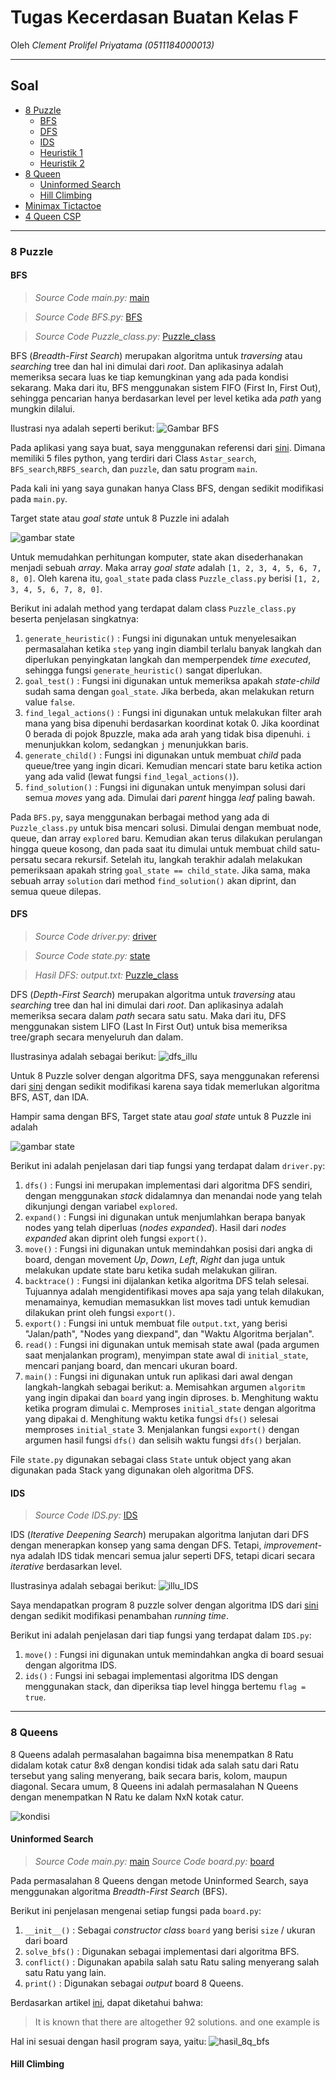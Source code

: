 # Tugas Kecerdasan Buatan Kelas F
Oleh
 _Clement Prolifel Priyatama (0511184000013)_

----------------------------------------------------------------
## Soal
* [8 Puzzle](#8-puzzle)
  * [BFS](#BFS)
  * [DFS](#DFS)
  * [IDS](#IDS)
  * [Heuristik 1](#Heuristik-1)
  * [Heuristik 2](#Heuristik-2)
* [8 Queen](#8-Queen)
  * [Uninformed Search](#Uninformed-Search)
  * [Hill Climbing](#Hill-Climbing)
* [Minimax Tictactoe](#Minimax-Tictactoe)
* [4 Queen CSP](#4-Queen-CSP)
----------------------------------------------------------------

### 8 Puzzle
#### BFS
  > _Source Code main.py:_ [main](https://github.com/prolifel/TugasKB_F/blob/master/Tugas/8%20Puzzle%20BFS/main.py)
  
  > _Source Code BFS.py:_ [BFS](https://github.com/prolifel/TugasKB_F/blob/master/Tugas/8%20Puzzle%20BFS/BFS.py)
  
  > _Source Code Puzzle_class.py:_ [Puzzle_class](https://github.com/prolifel/TugasKB_F/blob/master/Tugas/8%20Puzzle%20BFS/Puzzle_class.py)
  
  BFS (_Breadth-First Search_) merupakan algoritma untuk _traversing_ atau _searching_ tree dan hal ini dimulai dari _root_. Dan aplikasinya adalah memeriksa secara luas ke tiap kemungkinan yang ada pada kondisi sekarang. Maka dari itu, BFS menggunakan sistem FIFO (First In, First Out), sehingga pencarian hanya berdasarkan level per level ketika ada _path_ yang mungkin dilalui.
  
  Ilustrasi nya adalah seperti berikut:
  ![Gambar BFS](https://upload.wikimedia.org/wikipedia/commons/4/46/Animated_BFS.gif)
  
  Pada aplikasi yang saya buat, saya menggunakan referensi dari [sini](https://github.com/NiloofarShahbaz/8-puzzle-search-implementation/tree/60776b1cb6e59c1510d6d1b0ae7d10ba6b3a8df2). Dimana memiliki 5 files python, yang terdiri dari Class `Astar_search`, `BFS_search`,`RBFS_search`, dan `puzzle`, dan satu program `main`.
  
  Pada kali ini yang saya gunakan hanya Class BFS, dengan sedikit modifikasi pada `main.py`. 
  
  Target state atau _goal state_ untuk 8 Puzzle ini adalah 
  
  ![gambar state](https://miro.medium.com/max/351/1*IQ4oYMH3SCAriifZMdZA9w.png)
  
  Untuk memudahkan perhitungan komputer, state akan disederhanakan menjadi sebuah _array_. Maka array _goal state_ adalah `[1, 2, 3, 4, 5, 6, 7, 8, 0]`. Oleh karena itu, `goal_state` pada class `Puzzle_class.py` berisi `[1, 2, 3, 4, 5, 6, 7, 8, 0]`.
  
  Berikut ini adalah method yang terdapat dalam class `Puzzle_class.py` beserta penjelasan singkatnya:
  1. `generate_heuristic()` : Fungsi ini digunakan untuk menyelesaikan permasalahan ketika `step` yang ingin diambil terlalu banyak langkah dan diperlukan penyingkatan langkah dan memperpendek _time executed_, sehingga fungsi `generate_heuristic()` sangat diperlukan.
  2. `goal_test()` : Fungsi ini digunakan untuk memeriksa apakah _state-child_ sudah sama dengan `goal_state`. Jika berbeda, akan melakukan return value `false`.
  3. `find_legal_actions()` : Fungsi ini digunakan untuk melakukan filter arah mana yang bisa dipenuhi berdasarkan koordinat kotak 0. Jika koordinat 0 berada di pojok 8puzzle, maka ada arah yang tidak bisa dipenuhi. `i` menunjukkan kolom, sedangkan `j` menunjukkan baris.
  4. `generate_child()` : Fungsi ini digunakan untuk membuat _child_ pada queue/tree yang ingin dicari. Kemudian mencari state baru ketika action yang ada valid (lewat fungsi `find_legal_actions()`).
  5. `find_solution()` : Fungsi ini digunakan untuk menyimpan solusi dari semua _moves_ yang ada. Dimulai dari _parent_ hingga _leaf_ paling bawah.

  Pada `BFS.py`, saya menggunakan berbagai method yang ada di `Puzzle_class.py` untuk bisa mencari solusi. Dimulai dengan membuat node, queue, dan array `explored` baru. Kemudian akan terus dilakukan perulangan hingga queue kosong, dan pada saat itu dimulai untuk membuat child satu-persatu secara rekursif. Setelah itu, langkah terakhir adalah melakukan pemeriksaan apakah string `goal_state == child_state`. Jika sama, maka sebuah array `solution` dari method `find_solution()` akan diprint, dan semua queue dilepas. 


#### DFS

  > _Source Code driver.py:_ [driver](https://github.com/prolifel/TugasKB_F/blob/master/Tugas/8%20Puzzle%20DFS/driver.py)
  
  > _Source Code state.py:_ [state](https://github.com/prolifel/TugasKB_F/blob/master/Tugas/8%20Puzzle%20DFS/state.py)
  
  > _Hasil DFS: output.txt:_ [Puzzle_class](https://github.com/prolifel/TugasKB_F/blob/master/Tugas/8%20Puzzle%20DFS/output.txt)
  
 DFS (_Depth-First Search_) merupakan algoritma untuk _traversing_ atau _searching_ tree dan hal ini dimulai dari _root_. Dan aplikasinya adalah memeriksa secara dalam _path_ secara satu satu. Maka dari itu, DFS menggunakan sistem LIFO (Last In First Out) untuk bisa memeriksa tree/graph secara menyeluruh dan dalam.
 
 Ilustrasinya adalah sebagai berikut:
 ![dfs_illu](https://codeforces.com/predownloaded/8d/be/8dbe5d89e58b67f3d8e4d8e0e8eb3358ba921b28.png)
 
 Untuk 8 Puzzle solver dengan algoritma DFS, saya menggunakan referensi dari [sini](https://github.com/speix/8-puzzle-solver) dengan sedikit modifikasi karena saya tidak memerlukan algoritma BFS, AST, dan IDA.
 
 Hampir sama dengan BFS, Target state atau _goal state_ untuk 8 Puzzle ini adalah 
  
  ![gambar state](https://miro.medium.com/max/351/1*IQ4oYMH3SCAriifZMdZA9w.png)
  
  Berikut ini adalah penjelasan dari tiap fungsi yang terdapat dalam `driver.py`:
  1. `dfs()` : Fungsi ini merupakan implementasi dari algoritma DFS sendiri, dengan menggunakan _stack_ didalamnya dan menandai node yang telah dikunjungi dengan variabel `explored`. 
  2. `expand()` : Fungsi ini digunakan untuk menjumlahkan berapa banyak nodes yang telah diperluas (_nodes expanded_). Hasil dari _nodes expanded_ akan diprint oleh fungsi `export()`.
  3. `move()` : Fungsi ini digunakan untuk memindahkan posisi dari angka di board, dengan movement _Up_, _Down_, _Left_, _Right_ dan juga untuk melakukan update state baru ketika sudah melakukan giliran.
  4. `backtrace()` : Fungsi ini dijalankan ketika algoritma DFS telah selesai. Tujuannya adalah mengidentifikasi moves apa saja yang telah dilakukan, menamainya, kemudian memasukkan list moves tadi untuk kemudian dilakukan print oleh fungsi `export()`.
  5. `export()` : Fungsi ini untuk membuat file `output.txt`, yang berisi "Jalan/path", "Nodes yang diexpand", dan "Waktu Algoritma berjalan".
  6. `read()` : Fungsi ini digunakan untuk memisah state awal (pada argumen saat menjalankan program), menyimpan state awal di `initial_state`, mencari panjang board, dan mencari ukuran board.
  7. `main()` : Fungsi ini digunakan untuk run aplikasi dari awal dengan langkah-langkah sebagai berikut:
    a. Memisahkan argumen `algoritm` yang ingin dipakai dan `board` yang ingin diproses.
    b. Menghitung waktu ketika program dimulai
    c. Memproses `initial_state` dengan algoritma yang dipakai
    d. Menghitung waktu ketika fungsi `dfs()` selesai memproses `initial_state`
    3. Menjalankan fungsi `export()` dengan argumen hasil fungsi `dfs()` dan selisih waktu fungsi `dfs()` berjalan.
  
  File `state.py` digunakan sebagai class `State` untuk object yang akan digunakan pada Stack yang digunakan oleh algoritma DFS. 
  
  
#### IDS

  > _Source Code IDS.py:_ [IDS](https://github.com/prolifel/TugasKB_F/blob/master/Tugas/8%20Puzzle%20IDS/IDS.py)

 IDS (_Iterative Deepening Search_) merupakan algoritma lanjutan dari DFS dengan menerapkan konsep yang sama dengan DFS. Tetapi, _improvement_-nya adalah IDS tidak mencari semua jalur seperti DFS, tetapi dicari secara _iterative_ berdasarkan level.
 
 Ilustrasinya adalah sebagai berikut:
 ![illu_IDS](https://camo.githubusercontent.com/94d997ac6ef676d3c71d7137c6958086465e22e7/687474703a2f2f7777772e686f77326578616d706c65732e636f6d2f6172746966696369616c2d696e74656c6c6967656e63652f696d616765732f4974657261746976652d44657074682d46697273742d5365617263682e676966)
 
 Saya mendapatkan program 8 puzzle solver dengan algoritma IDS dari [sini](https://repl.it/repls/HuskyEnviousTasks) dengan sedikit modifikasi penambahan _running time_.
 
 Berikut ini adalah penjelasan dari tiap fungsi yang terdapat dalam `IDS.py`:
 1. `move()` : Fungsi ini digunakan untuk memindahkan angka di board sesuai dengan algoritma IDS.
 2. `ids()` : Fungsi ini sebagai implementasi algoritma IDS dengan menggunakan stack, dan diperiksa tiap level hingga bertemu `flag = true`.
 
----------------------------------------------------------------
### 8 Queens

8 Queens adalah permasalahan bagaimna bisa menempatkan 8 Ratu didalam kotak catur 8x8 dengan kondisi tidak ada salah satu dari Ratu tersebut yang saling menyerang, baik secara baris, kolom, maupun diagonal. Secara umum, 8 Queens ini adalah permasalahan N Queens dengan menempatkan N Ratu ke dalam NxN kotak catur.

![kondisi]()

#### Uninformed Search

  > _Source Code main.py:_ [main](https://github.com/prolifel/TugasKB_F/blob/master/Tugas/8%20Queens%20BFS/main.py)
  > _Source Code board.py:_ [board](https://github.com/prolifel/TugasKB_F/blob/master/Tugas/8%20Queens%20BFS/board.py)
  
  Pada permasalahan 8 Queens dengan metode Uninformed Search, saya menggunakan algoritma _Breadth-First Search_ (BFS).
  
  Berikut ini penjelasan mengenai setiap fungsi pada `board.py`:
  1. `__init__()` : Sebagai _constructor class_ `board` yang berisi `size` / ukuran dari board
  2. `solve_bfs()` : Digunakan sebagai implementasi dari algoritma BFS.
  3. `conflict()` : Digunakan apabila salah satu Ratu saling menyerang salah satu Ratu yang lain.
  4. `print()` : Digunakan sebagai _output_ board 8 Queens.
  
  Berdasarkan artikel [ini](https://doi.org/10.1145/185009.185019), dapat diketahui bahwa:
  > It is known that there are altogether 92 solutions. and one example is
  
  Hal ini sesuai dengan hasil program saya, yaitu:
  ![hasil_8q_bfs]()
  

#### Hill Climbing
